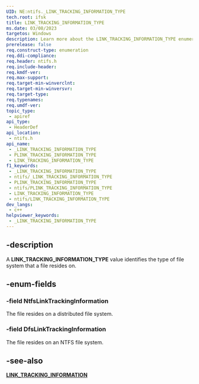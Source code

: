```yaml
---
UID: NE:ntifs._LINK_TRACKING_INFORMATION_TYPE
tech.root: ifsk
title: LINK_TRACKING_INFORMATION_TYPE
ms.date: 03/08/2023
targetos: Windows
description: Learn more about the LINK_TRACKING_INFORMATION_TYPE enumeration.
prerelease: false
req.construct-type: enumeration
req.ddi-compliance: 
req.header: ntifs.h
req.include-header: 
req.kmdf-ver: 
req.max-support: 
req.target-min-winverclnt: 
req.target-min-winversvr: 
req.target-type: 
req.typenames: 
req.umdf-ver: 
topic_type:
 - apiref
api_type:
 - HeaderDef
api_location:
 - ntifs.h
api_name:
 - _LINK_TRACKING_INFORMATION_TYPE
 - PLINK_TRACKING_INFORMATION_TYPE
 - LINK_TRACKING_INFORMATION_TYPE
f1_keywords:
 - _LINK_TRACKING_INFORMATION_TYPE
 - ntifs/_LINK_TRACKING_INFORMATION_TYPE
 - PLINK_TRACKING_INFORMATION_TYPE
 - ntifs/PLINK_TRACKING_INFORMATION_TYPE
 - LINK_TRACKING_INFORMATION_TYPE
 - ntifs/LINK_TRACKING_INFORMATION_TYPE
dev_langs:
 - c++
helpviewer_keywords:
 - _LINK_TRACKING_INFORMATION_TYPE
---
```


## -description

A **LINK_TRACKING_INFORMATION_TYPE** value identifies the type of file system that a file resides on.

## -enum-fields

### -field NtfsLinkTrackingInformation

The file resides on a distributed file system.

### -field DfsLinkTrackingInformation

The file resides on an NTFS file system.

## -see-also

[**LINK_TRACKING_INFORMATION**](ns-ntifs-link_tracking_information.md)
